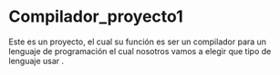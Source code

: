 # Compilador_proyecto1
Este es un proyecto, el cual su función es ser un compilador para un lenguaje de programación el cual nosotros vamos a elegir que tipo de lenguaje usar . 
